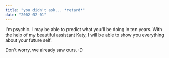 ```yaml
---
title: "you didn't ask... *retard*"
date: "2002-02-01"
---
```


I'm psychic. I may be able to predict what you'll be doing in ten years. With the help of my beautiful assistant Katy, I will be able to show you everything about your future self.

Don't worry, we already saw ours. :D
